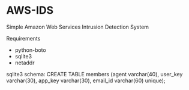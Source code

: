 AWS-IDS
=======

Simple Amazon Web Services Intrusion Detection System

Requirements
* python-boto
* sqlite3
* netaddr
 
sqlite3 schema:
CREATE TABLE members (agent varchar(40), user_key varchar(30), app_key varchar(30), email_id varchar(60) unique);

